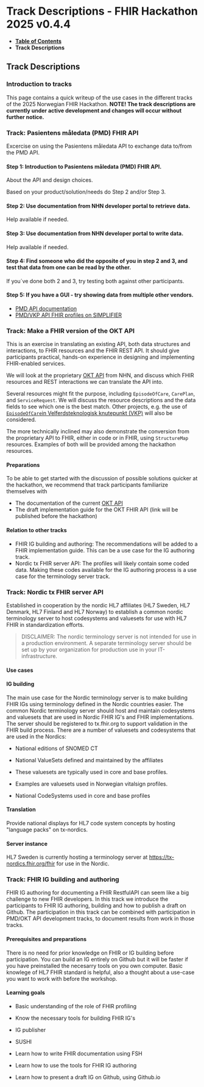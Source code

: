 # Track Descriptions - FHIR Hackathon 2025 v0.4.4

* [**Table of Contents**](toc.md)
* **Track Descriptions**

## Track Descriptions

### Introduction to tracks

This page contains a quick writeup of the use cases in the different tracks of the 2025 Norwegian FHIR Hackathon.
 **NOTE! The track descriptions are currently under active development and changes will occur without further notice.**

### Track: Pasientens måledata (PMD) FHIR API

Excercise on using the Pasientens måledata API to exchange data to/from the PMD API.

#### Step 1: Introduction to Pasientens måledata (PMD) FHIR API.

About the API and design choices.

Based on your product/solution/needs do Step 2 and/or Step 3.

#### Step 2: Use documentation from NHN developer portal to retrieve data.

Help available if needed.

#### Step 3: Use documentation from NHN developer portal to write data.

Help available if needed.

#### Step 4: Find someone who did the opposite of you in step 2 and 3, and test that data from one can be read by the other.

If you´ve done both 2 and 3, try testing both against other participants.

#### Step 5: If you have a GUI - try showing data from multiple other vendors.

* [PMD API documentation](https://utviklerportal.nhn.no/informasjonstjenester/pasientens-maaledata/)
* [PMD/VKP API FHIR profiles on SIMPLIFIER](https://simplifier.net/VelferdteknologiskknutepunktR4)

### Track: Make a FHIR version of the OKT API

This is an exercise in translating an existing API, both data structures and interactions, to FHIR resources and the FHIR REST API. It should give participants practical, hands-on experience in designing and implementing FHIR-enabled services.

We will look at the proprietary [OKT API](https://utviklerportal.nhn.no/informasjonstjenester/felles-journalloeft/okt-prototype/okt-api) from NHN, and discuss which FHIR resources and REST interactions we can translate the API into.

Several resources might fit the purpose, including `EpisodeOfCare`, `CarePlan`, and `ServiceRequest`. We will discuss the resource descriptions and the data fields to see which one is the best match. Other projects, e.g. the use of [`EpisodeOfCare`in Velferdsteknologisk knutepunkt (VKP)](https://simplifier.net/guide/velferdsteknologiskknutepunktvkp-r4/episodeofcare?version=current) will also be considered.

The more technically inclined may also demonstrate the conversion from the proprietary API to FHIR, either in code or in FHIR, using `StructureMap` resources. Examples of both will be provided among the hackathon resources.

#### Preparations

To be able to get started with the discussion of possible solutions quicker at the hackathon, we recommend that track participants familiarize themselves with

* The documentation of the current [OKT API](https://utviklerportal.nhn.no/informasjonstjenester/felles-journalloeft/okt-prototype/okt-api)
* The draft implementation guide for the OKT FHIR API (link will be published before the hackathon)

#### Relation to other tracks

* FHIR IG building and authoring: The recommendations will be added to a FHIR implementation guide. This can be a use case for the IG authoring track.
* Nordic tx FHIR server API: The profiles will likely contain some coded data. Making these codes available for the IG authoring process is a use case for the terminology server track.

### Track: Nordic tx FHIR server API

Established in cooperation by the nordic HL7 affiliates (HL7 Sweden, HL7 Denmark, HL7 Finland and HL7 Norway) to establish a common nordic terminology server to host codesystems and valuesets for use with HL7 FHIR in standardization efforts.

> DISCLAIMER: The nordic terminology server is not intended for use in a production environment. A separate terminology server should be set up by your organization for production use in your IT-infrastructure.

#### Use cases

#### IG building

The main use case for the Nordic terminology server is to make building FHIR IGs using terminology defined in the Nordic countries easier. The common Nordic terminology server should host and maintain codesystems and valuesets that are used in Nordic FHIR IG's and FHIR implementations. The server should be registered to tx.fhir.org to support validation in the FHIR build process. There are a number of valuesets and codesystems that are used in the Nordics:

* National editions of SNOMED CT
* National ValueSets defined and maintained by the affiliates 
* These valuesets are typically used in core and base profiles.
* Examples are valuesets used in Norwegian vitalsign profiles.
 
* National CodeSystems used in core and base profiles

#### Translation

Provide national displays for HL7 code system concepts by hosting "language packs" on tx-nordics.

#### Server instance

HL7 Sweden is currently hosting a terminology server at https://tx-nordics.fhir.org/fhir for use in the Nordic.

### Track: FHIR IG building and authoring

FHIR IG authoring for documenting a FHIR RestfulAPI can seem like a big challenge to new FHIR developers. In this track we introduce the participants to FHIR IG authoring, building and how to publish a draft on Github. The participation in this track can be combined with participation in PMD/OKT API development tracks, to document results from work in those tracks.

#### Prerequisites and preparations

There is no need for prior knowledge on FHIR or IG building before participation. You can build an IG entirely on Github but it will be faster if you have preinstalled the necesarry tools on you own computer. Basic knowlege of HL7 FHIR standard is helpful, also a thought about a use-case you want to work with before the workshop.

#### Learning goals

* Basic understanding of the role of FHIR profiling
* Know the necessary tools for building FHIR IG's 
* IG publisher
* SUSHI
 
* Learn how to write FHIR documentation using FSH
* Learn how to use the tools for FHIR IG authoring
* Learn how to present a draft IG on Github, using Github.io

